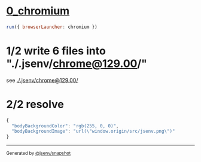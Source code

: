 # [0_chromium](../../import_type_css_dev.test.mjs#L21)

```js
run({ browserLauncher: chromium })
```

# 1/2 write 6 files into "./.jsenv/chrome@129.00/"

see [./.jsenv/chrome@129.00/](./.jsenv/chrome@129.00/)

# 2/2 resolve

```js
{
  "bodyBackgroundColor": "rgb(255, 0, 0)",
  "bodyBackgroundImage": "url(\"window.origin/src/jsenv.png\")"
}
```

---

<sub>
  Generated by <a href="https://github.com/jsenv/core/tree/main/packages/independent/snapshot">@jsenv/snapshot</a>
</sub>
